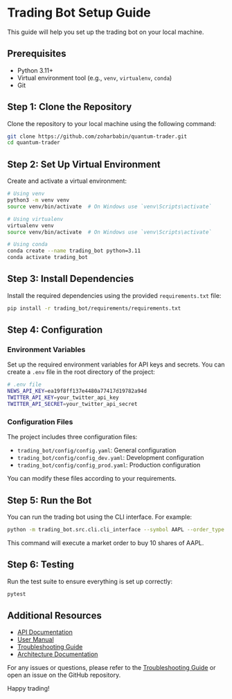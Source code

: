 # Trading Bot Setup Guide

This guide will help you set up the trading bot on your local machine.

## Prerequisites

- Python 3.11+
- Virtual environment tool (e.g., `venv`, `virtualenv`, `conda`)
- Git

## Step 1: Clone the Repository

Clone the repository to your local machine using the following command:

```sh
git clone https://github.com/zoharbabin/quantum-trader.git
cd quantum-trader
```

## Step 2: Set Up Virtual Environment

Create and activate a virtual environment:

```sh
# Using venv
python3 -m venv venv
source venv/bin/activate  # On Windows use `venv\Scripts\activate`

# Using virtualenv
virtualenv venv
source venv/bin/activate  # On Windows use `venv\Scripts\activate`

# Using conda
conda create --name trading_bot python=3.11
conda activate trading_bot
```

## Step 3: Install Dependencies

Install the required dependencies using the provided `requirements.txt` file:

```sh
pip install -r trading_bot/requirements/requirements.txt
```

## Step 4: Configuration

### Environment Variables

Set up the required environment variables for API keys and secrets. You can create a `.env` file in the root directory of the project:

```sh
# .env file
NEWS_API_KEY=ea19f8ff137e4480a77417d19782a94d
TWITTER_API_KEY=your_twitter_api_key
TWITTER_API_SECRET=your_twitter_api_secret
```

### Configuration Files

The project includes three configuration files:

- `trading_bot/config/config.yaml`: General configuration
- `trading_bot/config/config_dev.yaml`: Development configuration
- `trading_bot/config/config_prod.yaml`: Production configuration

You can modify these files according to your requirements.

## Step 5: Run the Bot

You can run the trading bot using the CLI interface. For example:

```sh
python -m trading_bot.src.cli.cli_interface --symbol AAPL --order_type market --quantity 10
```

This command will execute a market order to buy 10 shares of AAPL.

## Step 6: Testing

Run the test suite to ensure everything is set up correctly:

```sh
pytest
```

## Additional Resources

- [API Documentation](trading_bot/docs/api_documentation.md)
- [User Manual](trading_bot/docs/user_manual.md)
- [Troubleshooting Guide](trading_bot/docs/troubleshooting_guide.md)
- [Architecture Documentation](trading_bot/docs/architecture_documentation.md)

For any issues or questions, please refer to the [Troubleshooting Guide](troubleshooting_guide.md) or open an issue on the GitHub repository.

Happy trading!
